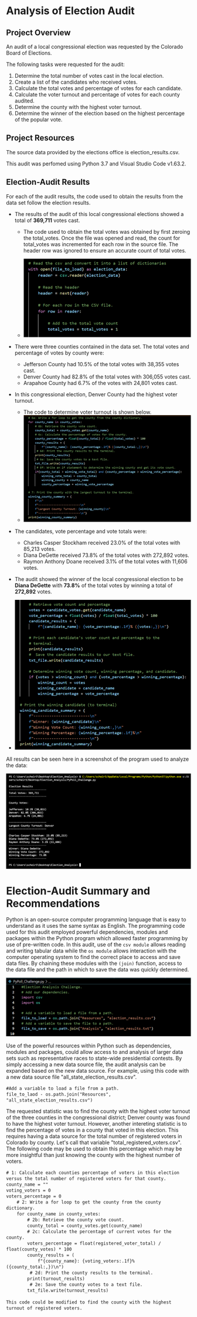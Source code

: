 # Analysis of Election Audit

## Project Overview
An audit of a local congressional election was requested by the Colorado Board of Elections. 

The following tasks were requested for the audit:

1. Determine the total number of votes cast in the local election.
2. Create a list of the candidates who received votes.
3. Calculate the total votes and percentage of votes for each candidate.
4. Calculate the voter turnout and percentage of votes for each county audited.
5. Determine the county with the highest voter turnout.
5. Determine the winner of the election based on the highest percentage of the popular vote.

## Project Resources

The source data provided by the elections office is election_results.csv.

This audit was perfomed using Python 3.7 and Visual Studio Code v1.63.2. 

## Election-Audit Results
For each of the audit results, the code used to obtain the results from the data set follow the election results. 
- The results of the audit of this local congressional elections showed a total of **369,711** votes cast. 
   - The code used to obtain the total votes was obtained by first zeroing the total_votes. Once the file was opened and read, the count for total_votes was incremented for each row in the source file. The header row was ignored to ensure an accurate count of total votes.

   - ![Total Votes](https://github.com/Bscheinin/Election_Analysis/blob/main/Resources/Total%20votes%20code.PNG)

- There were three counties contained in the data set. The total votes and percentage of votes by county were:
  - Jefferson County had 10.5% of the total votes with 38,355 votes cast.
  - Denver County had 82.8% of the total votes with 306,055 votes cast.
  - Arapahoe County had 6.7% of the votes with 24,801 votes cast.
- In this congressional election, Denver County had the highest voter turnout.
  - The code to determine voter turnout is shown below.
  - ![Election Results](https://github.com/Bscheinin/Election_Analysis/blob/main/Resources/Voter%20Turnout%20Code.PNG)

- The candidates, vote percentage and vote totals were:
  - Charles Casper Stockham received 23.0% of the total votes with 85,213 votes.
  - Diana DeGette received 73.8% of the total votes with 272,892 votes.
  - Raymon Anthony Doane received 3.1% of the total votes with 11,606 votes.

- The audit showed the winner of the local congressional election to be **Diana DeGette** with **73.8%** of the total votes by winning a total of **272,892** votes.
- ![Winning Candidate](https://github.com/Bscheinin/Election_Analysis/blob/main/Resources/Winning%20candidate.PNG)

All results can be seen here in a screenshot of the program used to analyze the data:

![Election Results](https://github.com/Bscheinin/Election_Analysis/blob/main/Resources/Election%20Results%20terminal%20screenshot.PNG)

# Election-Audit Summary and Recommendations
Python is an open-source computer programming language that is easy to understand as it uses the same syntax as English. The programming code used for this audit employed powerful dependencies, modules and packages within the Python program which allowed faster programming by use of pre-written code. In this audit, use of the `csv module` allows reading and writing tabular data while the `os module` allows interaction with the computer operating system to find the correct place to access and save data files. By chaining these modules with the `(join)` function, access to the data file and the path in which to save the data was quickly determined.

![Import csv](https://github.com/Bscheinin/Election_Analysis/blob/main/Resources/Module%20code.PNG) 

Use of the powerful resources within Python such as dependencies, modules and packages, could allow access to and analysis of larger data sets such as representative races to state-wide presidential contests. By simply accessing a new data source file, the audit analysis can be expanded based on the new data source. For example, using this code with a new data source file "all_state_election_results.csv".
```
#Add a variable to load a file from a path.
file_to_laod - os.path.join("Resources", "all_state_election_results.csv")
```


The requested statistic was to find the county with the highest voter turnout of the three counties in the congressional district; Denver county was found to have the highest voter turnout. However, another intereting statistic is to find the percentage of votes in a county that voted in this election. This requires having a data source for the total number of registered voters in Colorado by county. Let's call that variable "total_registered_voters.csv". The following code may be used to obtain this percentage which may be more insightful than just knowing the county with the highest number of voters.
```
# 1: Calculate each counties percentage of voters in this election versus the total number of registered voters for that county.
county_name = ""
voting_voters = 0
voters_percentage = 0
    # 2: Write a for loop to get the county from the county dictionary.
    for county_name in county_votes:
        # 2b: Retrieve the county vote count.
        county_total = county_votes.get(county_name)
        # 2c: Calculate the percentage of current votes for the county.
        voters_percentage = float(registered_voter_total) / float(county_votes) * 100
        county_results = (
            f"{county_name}: {voting_voters:.1f}% ({county_total:,})\n")
         # 2d: Print the county results to the terminal.
        print(turnout_results)
         # 2e: Save the county votes to a text file.
        txt_file.write(turnout_results)

This code could be modified to find the county with the highest turnout of registered voters.
